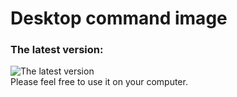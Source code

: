 # Desktop command image
### The latest version:
![The latest version](https://github.com/KenHuang2019/desktop_command_image/blob/main/2020-11-16_command_image.png)<br>
Please feel free to use it on your computer.
